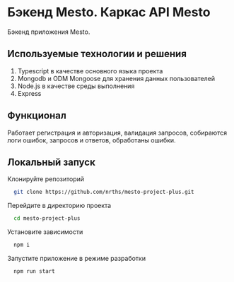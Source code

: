 

# Бэкенд Mesto. Каркас API Mesto
Бэкенд приложения Mesto.

## Используемые технологии и решения
1. Typescript в качестве основного языка проекта
2. Mongodb и ODM Mongoose для хранения данных пользователей
3. Node.js в качестве среды выполнения
4. Express

## Функционал
Работает регистрация и авторизация, валидация запросов, собираются логи ошибок, запросов и ответов, обработаны ошибки.

## Локальный запуск

Клонируйте репозиторий
```bash
  git clone https://github.com/nrths/mesto-project-plus.git
```

Перейдите в директорию проекта
```bash
  cd mesto-project-plus
```

Установите зависимости
```bash
  npm i
```

Запустите приложение в режиме разработки
```bash
  npm run start
```
